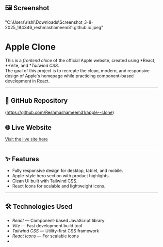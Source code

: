 ## 🖼 Screenshot


"C:\Users\rishi\Downloads\Screenshot_3-8-2025_184346_reshmashameem31.github.io.jpeg"



# Apple Clone

This is a *frontend clone* of the official Apple website, created using *React, **Vite, and **Tailwind CSS*.  
The goal of this project is to recreate the clean, modern, and responsive design of Apple's homepage while practicing component-based development in React.

---

## 📂 GitHub Repository
(https://github.com/Reshmashameem31/apple--clone)

## 🌐 Live Website
[Visit the live site here](https://reshmashameem31.github.io/apple--clone/)

---

## ✨ Features
- Fully responsive design for desktop, tablet, and mobile.
- Apple-style hero section with product highlights.
- Clean UI built with Tailwind CSS.
- React Icons for scalable and lightweight icons.

---

## 🛠 Technologies Used
- *React* — Component-based JavaScript library
- *Vite* — Fast development build tool
- *Tailwind CSS* — Utility-first CSS framework
- *React Icons* — For scalable icons
-
